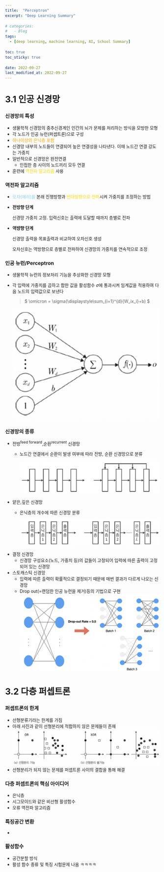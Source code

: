 ```yaml
---
title:  "Perceptron"
excerpt: "Deep Learning Summary"

# categories:
#   - Blog
tags:
  - [deep learning, machine learning, AI, School Summary]

toc: true
toc_sticky: true
 
date: 2022-09-27
last_modified_at: 2022-09-27
---
```


# 3.1 인공 신경망

### **신경망의 특성**

- 생물학적 신경망의 중추신경계인 인간의 뇌가 문제를 처리하는 방식을 모방한 모형
- 각 노드가 인공 뉴런(퍼셉트론)으로 구성
- <span style="color:orange">하나이상의 은닉층 포함</span>
- 신경망 내부의 노드들이 연결되어 높은 연결성을 나타낸다. 이때 노드간 연결 강도는 가중치
- 일반적으로 신경망은 완전연결
  - 인접한 층 사이의 노드끼리 모두 연결
- 훈련에 <span style="color:gold">역전파 알고리즘</span> 사용

### **역전파 알고리즘**

- <span style="color:skyblue">오차(에러)를</span> 본래 진행방향과 <span style="color:gold">반대방향으로 전파</span>시켜 가중치를 조정하는 방법

- **전방향 단계**

  신경망 가중치 고정. 입력신호는 출력에 도달할 때까지 층별로 전파

- **역뱡향 단계**

  신경망 출력을 목표출력과 비교하여 오차신호 생성

  오차신호는 역방향으로 층별로 전파하여 신경망의 가중치를 연속적으로 조정

### **인공 뉴런/Perceptron**

- 생물학적 뉴런의 정보처리 기능을 추상화한 신경망 모형
- 각 입력에 가중치를 곱하고 합한 값을 활성함수 $\sigma$에 통과시켜 임계값을 적용하여 다음 노드의 입력값으로 보낸다

  > $ \omicron = \sigma(\displaystyle\sum_{i=1}^{d}{W_ix_i}+b) $

  ![인공뉴런 사진](/assets/img/%EC%9D%B8%EA%B3%B5%EB%89%B4%EB%9F%B0.png)

### **신경망의 종류**

- 전방<sup>feed forward</sup>,순환<sup>recurrent</sup> 신경망
  - 노드간 연결에서 순환이 발생 여부에 따라 전방, 순환 신경망으로 분류
  
    ![전방, 순환 신경망](/assets/img/%EC%A0%84%EB%B0%A9%EC%88%9C%ED%99%98%EC%8B%A0%EA%B2%BD%EB%A7%9D.png)
- 얕은,깊은 신경망
  - 은닉층의 개수에 따른 신경망 분류

    ![얕은, 깊은 신경망](/assets/img/%EA%B9%8A%EC%9D%B4%EC%97%90%EB%94%B0%EB%A5%B8%20%EC%8B%A0%EA%B2%BD%EB%A7%9D.png)
- 결정 신경망
  - 신경망 구성요소(노드, 가중치 등)의 값들이 고정되어 입력에 따른 출력이 고정되어 있는 신경망
- 스토캐스틱 신경망
  - 입력에 따른 출력이 확률적으로 결정되기 때문에 매번 결과가 다르게 나오는 신경망
  - Drop out(=랜덤한 인공 뉴런을 제거)등의 기법으로 구현
  ![drop out 예시](/assets/img/dropout.png)

# 3.2 **다층 퍼셉트론**

### **퍼셉트론의 한계**

- 선형분류기라는 한계를 가짐
- 아래 사진과 같이 선형분리에 적합하지 않은 문제들이 존재
  ![선형분리문제](/assets/img/%EC%84%A0%ED%98%95%EB%B6%84%EB%A6%AC.png)
- 선형분리가 되지 않는 문제를 퍼셉트론 사이의 결합을 통해 해결

### **다층 퍼셉트론의 핵심 아이디어**

- 은닉층
- 시그모이드와 같은 비선형 활성함수
- 오류 역전파 알고리즘

### **특징공간 변환**

- 

### **활성함수**

- 공간분할 방식
- 활성 함수 종류 및 특징 시험문제 나옴 ㅋㅋㅋㅋ

